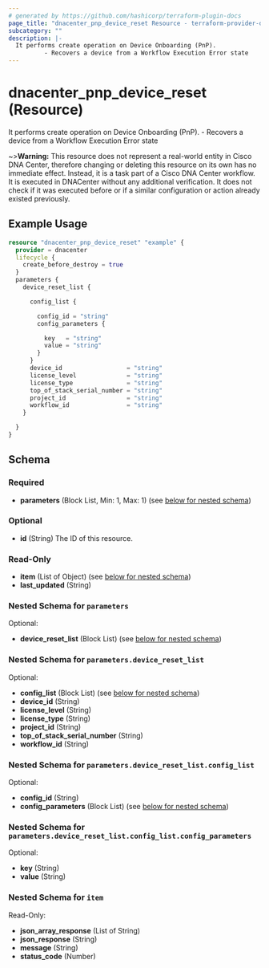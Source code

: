 ```yaml
---
# generated by https://github.com/hashicorp/terraform-plugin-docs
page_title: "dnacenter_pnp_device_reset Resource - terraform-provider-dnacenter"
subcategory: ""
description: |-
  It performs create operation on Device Onboarding (PnP).
          - Recovers a device from a Workflow Execution Error state
---
```


# dnacenter_pnp_device_reset (Resource)

It performs create operation on Device Onboarding (PnP).
		- Recovers a device from a Workflow Execution Error state

~>**Warning:**
This resource does not represent a real-world entity in Cisco DNA Center, therefore changing or deleting this resource on its own has no immediate effect.
Instead, it is a task part of a Cisco DNA Center workflow. It is executed in DNACenter without any additional verification. It does not check if it was executed before or if a similar configuration or action already existed previously.

## Example Usage

```terraform
resource "dnacenter_pnp_device_reset" "example" {
  provider = dnacenter
  lifecycle {
    create_before_destroy = true
  }
  parameters {
    device_reset_list {

      config_list {

        config_id = "string"
        config_parameters {

          key   = "string"
          value = "string"
        }
      }
      device_id                  = "string"
      license_level              = "string"
      license_type               = "string"
      top_of_stack_serial_number = "string"
      project_id                 = "string"
      workflow_id                = "string"
    }

  }
}
```

<!-- schema generated by tfplugindocs -->
## Schema

### Required

- **parameters** (Block List, Min: 1, Max: 1) (see [below for nested schema](#nestedblock--parameters))

### Optional

- **id** (String) The ID of this resource.

### Read-Only

- **item** (List of Object) (see [below for nested schema](#nestedatt--item))
- **last_updated** (String)

<a id="nestedblock--parameters"></a>
### Nested Schema for `parameters`

Optional:

- **device_reset_list** (Block List) (see [below for nested schema](#nestedblock--parameters--device_reset_list))

<a id="nestedblock--parameters--device_reset_list"></a>
### Nested Schema for `parameters.device_reset_list`

Optional:

- **config_list** (Block List) (see [below for nested schema](#nestedblock--parameters--device_reset_list--config_list))
- **device_id** (String)
- **license_level** (String)
- **license_type** (String)
- **project_id** (String)
- **top_of_stack_serial_number** (String)
- **workflow_id** (String)

<a id="nestedblock--parameters--device_reset_list--config_list"></a>
### Nested Schema for `parameters.device_reset_list.config_list`

Optional:

- **config_id** (String)
- **config_parameters** (Block List) (see [below for nested schema](#nestedblock--parameters--device_reset_list--config_list--config_parameters))

<a id="nestedblock--parameters--device_reset_list--config_list--config_parameters"></a>
### Nested Schema for `parameters.device_reset_list.config_list.config_parameters`

Optional:

- **key** (String)
- **value** (String)





<a id="nestedatt--item"></a>
### Nested Schema for `item`

Read-Only:

- **json_array_response** (List of String)
- **json_response** (String)
- **message** (String)
- **status_code** (Number)


